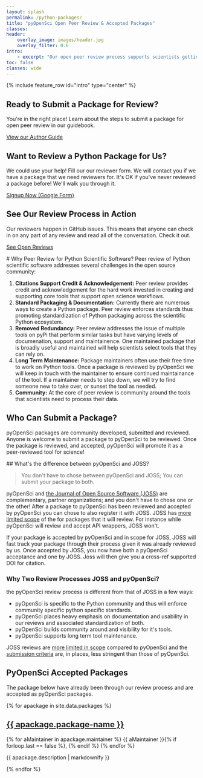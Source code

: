 ```yaml
---
layout: splash
permalink: /python-packages/
title: "pyOpenSci Open Peer Review & Accepted Packages"
classes:
header:
    overlay_image: images/header.jpg
    overlay_filter: 0.6
intro:
    - excerpt: "Our open peer review process supports scientists getting credit for the work invested in open Python tools. It also supports standardization of packaging and improved package visibility."
toc: false
classes: wide
---
```


{% include feature_row id="intro" type="center" %}



<div class="feature__wrapper">

  <div class="feature__item ">
    <div class="archive__item cards">
      <div class="archive__item-body">
          <h2 class="archive__item-title">Ready to Submit a Package for Review?</h2>
          <div class="archive__item-excerpt">
            <p>You're in the right place! Learn about the steps to submit a package
            for open peer review in our guidebook. </p>
          </div>  
          <p><a href="https://www.pyopensci.org/contributing-guide/open-source-software-submissions/author-guide.html" class="btn btn--inverse"><i class="fas fa-angle-right"></i> View our Author Guide </a></p>
      </div>
    </div>
  </div>

  <div class="feature__item">
    <div class="archive__item cards">
      <div class="archive__item-body">
          <h2 class="archive__item-title">Want to Review a Python Package for Us?</h2>
          <div class="archive__item-excerpt">
            <p>We could use your help! Fill our our reviewer form. We will 
            contact you if we have a package that we need reviewers for. 
            It's OK if you've never reviewed a package before! We'll walk you 
            through it. </p>
          </div>  
          <p><a href="https://forms.gle/GHfxvmS47nQFDcBM6" class="btn btn--inverse"><i class="fas fa-angle-right"></i> 
            Signup Now (Google Form) </a></p>
      </div>
    </div>
  </div>

  <div class="feature__item">
    <div class="archive__item cards">
      <div class="archive__item-body">
          <h2 class="archive__item-title">See Our Review Process in Action</h2>
          <div class="archive__item-excerpt">
            <p>Our reviewers happen in GitHub issues. This means that anyone can 
            check in on any part of any review and read all of the conversation. 
            Check it out.</p>
          </div>  
          <p><a href="" class="btn btn--inverse"><i class="fas fa-angle-right"></i> See Open Reviews </a></p>
      </div>
    </div>
  </div>
</div>

<div class="wide__p_text" markdown="1">
# Why Peer Review for Python Scientific Software?
Peer review of Python scientific software addresses several challenges in the 
open source community:

1. **Citations Support Credit & Acknowledgement:** Peer review provides credit and acknowledgement for the hard work invested in creating and supporting core tools that support open science workflows.
2. **Standard Packaging & Documentation:** Currently there are numerous ways to create a Python package. Peer review enforces standards thus promoting standardization of Python packaging across the scientific Python ecosystem.
3. **Removed Redundancy:** Peer review addresses the issue of multiple tools on pyPi that perform similar tasks but have varying levels of documenation, support and maintainence. One maintained package that is broadly useful and maintained will help scientists select tools that they can rely on. 
4. **Long Term Maintenance:** Package maintainers often use their free time to work on Python tools. Once a package is reviewed by pyOpenSci we will keep in touch with the maintainer to ensure continued maintainance of the tool. If a maintainer needs to step down, we will try to find someone new to take over, or sunset the tool as needed. 
5. **Community:** At the core of peer review is community around the tools that scientists need to process their data. 

## Who Can Submit a Package? 
pyOpenSci packages are community developed, submitted and reviewed. Anyone is
welcome to submit a package to pyOpenSci to be reviewed. Once the package is reviewed,
and accepted, pyOpenSci will promote it as a peer-reviewed tool for science!


<div class="notice" markdown="1">
## What's the difference between pyOpenSci and JOSS?

> You don't have to chose between pyOpenSci and JOSS; You can submit your package to both.

pyOpenSci and [the Journal of Open Source Software (JOSS)](https://joss.theoj.org/)
are complementary, partner organizations; and you don't have to chose one or the 
other! After a package to pyOpenSci has been reviewed and accepted by pyOpenSci
you can chose to also register it with JOSS. JOSS has [more limited scope](https://joss.readthedocs.io/en/latest/review_criteria.html)  of the 
for packages that it will review. For instance while pyOpenSci will review and 
accept API wrappers, JOSS won't. 

If your package is accepted by pyOpenSci and in scope for JOSS, JOSS will fast 
track your package through their process given it was already reviewed by us.
Once accepted by JOSS, you now have both a pyOpenSci acceptance and one by JOSS. 
Joss will then give you a cross-ref supported DOI for citation. 

### Why Two Review Processes JOSS and pyOpenSci? 

the pyOpenSci review process is different from that of JOSS in a few ways:
* pyOpenSci is specific to the Python community and thus will enforce community specific python specific standards. 
* pyOpenSci places heavy emphasis on documentation and usability in our reviews and associated standardization of both.
* pyOpenSci builds community around and visibility for it's tools.
* pyOpenSci supports long term tool maintenance.    


JOSS reviews are [more limited in scope](https://joss.readthedocs.io/en/latest/review_criteria.html) compared to pyOpenSci and the
[submission criteria](https://joss.readthedocs.io/en/latest/review_criteria.html)
are, in places, less stringent than those of pyOpenSci.
</div>

</div>




## PyOpenSci Accepted Packages
<!--TODO: This would be better as rows of 3 vs 4; also adjust font size in cards > -->
The package below have already been through our review process and are accepted
as pyOpenSci packages.

<div class="entries-grid">
    {% for apackage in site.data.packages %}
    <div class="grid__item cards">
    <article class="archive__item" itemscope="" itemtype="https://schema.org/CreativeWork">
        <div class="archive__item-teaser">
            <img src="/minimal-mistakes/assets/images/unsplash-gallery-image-1-th.jpg" alt="">
        </div>
        <h2 class="archive__item-title no_toc" itemprop="headline">
            <a href="{{ apackage.link }}" rel="permalink">
            {{ apackage.package-name }}
            </a>
        </h2>
        <p class="page__meta">
         <span class="page__meta-readtime"><i class="fas fa-feather" aria-hidden="true"></i>
         <!-- Commas in between authors -->
         {% for aMaintainer in apackage.maintainer %}  
         {{ aMaintainer }}{% if forloop.last == false %}, {% endif %}
         {% endfor %}
         </span>
        </p>
        <span class="narrow">
        <p class="archive__item-excerpt narrow" itemprop="description">{{ apackage.description | markdownify }}
        </p>
        </span>
    </article>
    </div>
    {% endfor %}
</div>




<br clear="both">

